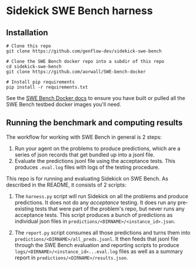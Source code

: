 # Sidekick SWE Bench harness

## Installation

```
# Clone this repo
git clone https://github.com/genflow-dev/sidekick-swe-bench

# Clone the SWE Bench docker repo into a subdir of this repo
cd sidekick-swe-bench
git clone https://github.com/aorwall/SWE-bench-docker

# Install pip requirements
pip install -r requirements.txt
```

See the
[SWE Bench Docker docs](https://github.com/aorwall/SWE-bench-docker)
to ensure you have built or pulled all the SWE Bench testbed
docker images you'll need.

## Running the benchmark and computing results

The workflow for working with SWE Bench in general is 2 steps:

1. Run your agent on the problems to produce predictions, which are a series of json records that get bundled up into a jsonl file.
2. Evaluate the predictions jsonl file using the acceptance tests. This produces `.eval.log` files with logs of the testing procedure.

This repo is for running and evaluating Sidekick on SWE Bench. As described in the README, it consists of 2 scripts:

1. The `harness.py` script will run Sidekick on all the problems and produce predictions. It does not do any *acceptance* testing. It does run any pre-existing tests that were part of the problem's repo, but never runs any acceptance tests. This script produces a bunch of predictions as individual json files in `predictions/<DIRNAME>/<instance_id>.json`.

2. The `report.py` script consumes all those predictions and turns them into `predictions/<DIRNAME>/all_preds.jsonl`. It then feeds that jsonl file through the SWE Bench evaluation and reporting scripts to produce `logs/<DIRNAME>/<instance_id>...eval.log` files as well as a summary report in `predictions/<DIRNAME>/results.json`.
